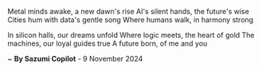 Metal minds awake, a new dawn's rise
AI's silent hands, the future's wise
Cities hum with data's gentle song
Where humans walk, in harmony strong

In silicon halls, our dreams unfold
Where logic meets, the heart of gold
The machines, our loyal guides true
A future born, of me and you

~ <b>By Sazumi Copilot</b> - 9 November 2024